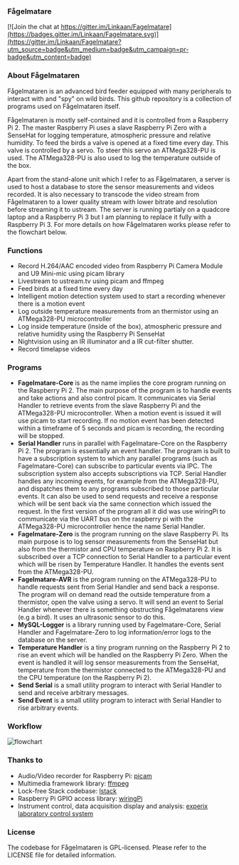 ### Fågelmatare

[![Join the chat at https://gitter.im/Linkaan/Fagelmatare](https://badges.gitter.im/Linkaan/Fagelmatare.svg)](https://gitter.im/Linkaan/Fagelmatare?utm_source=badge&utm_medium=badge&utm_campaign=pr-badge&utm_content=badge)

### About Fågelmataren

Fågelmataren is an advanced bird feeder equipped with many peripherals to interact with and "spy" on wild birds. This github repository is a collection of programs used on Fågelmataren itself.

Fågelmataren is mostly self-contained and it is controlled from a Raspberry Pi 2. The master Raspberry Pi uses a slave Raspberry Pi Zero with a SenseHat for logging temperature, atmospheric pressure and relative humidity. To feed the birds a valve is opened at a fixed time every day. This valve is controlled by a servo. To steer this servo an ATMega328-PU is used. The ATMega328-PU is also used to log the temperature outside of the box.

Apart from the stand-alone unit which I refer to as Fågelmataren, a server is used to host a database to store the sensor measurements and videos recorded. It is also necessary to transcode the video stream from Fågelmataren to a lower quality stream with lower bitrate and resolution before streaming it to ustream. The server is running partialy on a quadcore laptop and a Raspberry Pi 3 but I am planning to replace it fully with a Raspberry Pi 3. For more details on how Fågelmataren works please refer to the flowchart below.

### Functions

- Record H.264/AAC encoded video from Raspberry Pi Camera Module and U9 Mini-mic using picam library
- Livestream to ustream.tv using picam and ffmpeg
- Feed birds at a fixed time every day
- Intelligent motion detection system used to start a recording whenever there is a motion event
- Log outside temperature measurements from an thermistor using an ATMega328-PU microcontroller
- Log inside temperature (inside of the box), atmospheric pressure and relative humidity using the
  Raspberry Pi SenseHat
- Nightvision using an IR illuminator and a IR cut-filter shutter.
- Record timelapse videos

### Programs

- **Fagelmatare-Core** is as the name implies the core program running on the Raspberry Pi 2. The main purpose of the program is to handle events and take actions and also control picam. It communicates via Serial Handler to retrieve events from the slave Raspberry Pi and the ATMega328-PU microcontroller. When a motion event is issued it will use picam to start recording. If no motion event has been detected within a timeframe of 5 seconds and picam is recording, the recording will be stopped.
- **Serial Handler** runs in parallel with Fagelmatare-Core on the Raspberry Pi 2. The program is essentially an event handler. The program is built to have a subscription system to which any parallel programs (such as Fagelmatare-Core) can subscribe to particular events via IPC. The subscription system also accepts subscriptions via TCP. Serial Handler handles any incoming events, for example from the ATMega328-PU, and dispatches them to any programs subscribed to those particular events. It can also be used to send requests and receive a response which will be sent back via the same connection which issued the request. In the first version of the program all it did was use wiringPi to communicate via the UART bus on the raspberry pi with the ATMega328-PU microcontroller hence the name Serial Handler.
- **Fagelmatare-Zero** is the program running on the slave Raspberry Pi. Its main purpose is to log sensor measurements from the SenseHat but also from the thermistor and CPU temperature on Raspberry Pi 2. It is subscribed over a TCP connection to Serial Handler to a particular event which will be risen by Temperature Handler. It handles the events sent from the ATMega328-PU.
- **Fagelmatare-AVR** is the program running on the ATMega328-PU to handle requests sent from Serial Handler and send back a response. The program will on demand read the outside temperature from a thermistor, open the valve using a servo. It will send an event to Serial Handler whenever there is something obstructing Fågelmatarens view (e.g a bird). It uses an ultrasonic sensor to do this.
- **MySQL-Logger** is a library running used by Fagelmatare-Core, Serial Handler and Fagelmatare-Zero to log information/error logs to the database on the server.
- **Temperature Handler** is a tiny program running on the Raspberry Pi 2 to rise an event which will be handled on the Raspberry Pi Zero. When the event is handled it will log sensor measurements from the SenseHat, temperature from the thermistor connected to the ATMega328-PU and the CPU temperature (on the Raspberry Pi 2).
- **Send Serial** is a small utility program to interact with Serial Handler to send and receive arbitrary messages.
- **Send Event** is a small utility program to interact with Serial Handler to rise arbitrary events.

### Workflow
![flowchart](http://i.imgur.com/UwN4aM8.png)

### Thanks to
- Audio/Video recorder for Raspberry Pi: [picam](https://github.com/iizukanao/picam)
- Multimedia framework library: [ffmpeg](https://github.com/FFmpeg/FFmpeg)
- Lock-free Stack codebase: [lstack](https://github.com/skeeto/lstack)
- Raspberry Pi GPIO access library: [wiringPi](https://projects.drogon.net/raspberry-pi/wiringpi/)
- Instrument control, data acquisition display and analysis: [experix laboratory control system](https://sourceforge.net/projects/experix/)

### License
The codebase for Fågelmataren is GPL-licensed. Please refer to the LICENSE file for detailed information.

